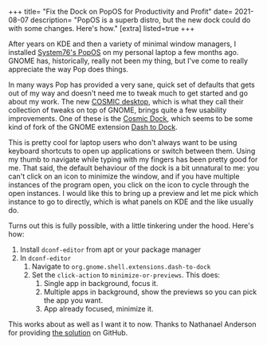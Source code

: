+++
title= "Fix the Dock on PopOS for Productivity and Profit"
date= 2021-08-07
description= "PopOS is a superb distro, but the new dock could do with some changes. Here's how."
[extra]
listed=true
+++

After years on KDE and then a variety of minimal window managers, I installed [System76's PopOS](https://pop.system76.com/) on my personal laptop a few months ago. GNOME has, historically, really not been my thing, but I've come to really appreciate the way Pop does things.

In many ways Pop has provided a very sane, quick set of defaults that gets out of my way and doesn't need me to tweak much to get started and go about my work. The new [COSMIC desktop](https://blog.system76.com/post/655369428109869056/popos-2104-a-release-of-cosmic-proportions), which is what they call their collection of tweaks on top of GNOME, brings quite a few usability improvements. One of these is the [Cosmic Dock](https://github.com/pop-os/cosmic-dock/), which seems to be some kind of fork of the GNOME extension [Dash to Dock](https://github.com/micheleg/dash-to-dock).

This is pretty cool for laptop users who don't always want to be using keyboard shortcuts to open up applications or switch between them. Using my thumb to navigate while typing with my fingers has been pretty good for me. That said, the default behaviour of the dock is a bit unnatural to me: you can't click on an icon to minimize the window, and if you have multiple instances of the program open, you click on the icon to cycle through the open instances. I would like this to bring up a preview and let me pick which instance to go to directly, which is what panels on KDE and the like usually do.

Turns out this is fully possible, with a little tinkering under the hood. Here's how:

1. Install `dconf-editor` from apt or your package manager
2. In `dconf-editor`
    1. Navigate to `org.gnome.shell.extensions.dash-to-dock`
    2. Set the `click-action` to `minimize-or-previews`. This does:
	    1. Single app in background, focus it.
	    2. Multiple apps in background, show the previews so you can pick the app you want.
	    3. App already focused, minimize it.

This works about as well as I want it to now. Thanks to Nathanael Anderson for providing [the solution](https://github.com/pop-os/cosmic-dock/issues/21) on GitHub.